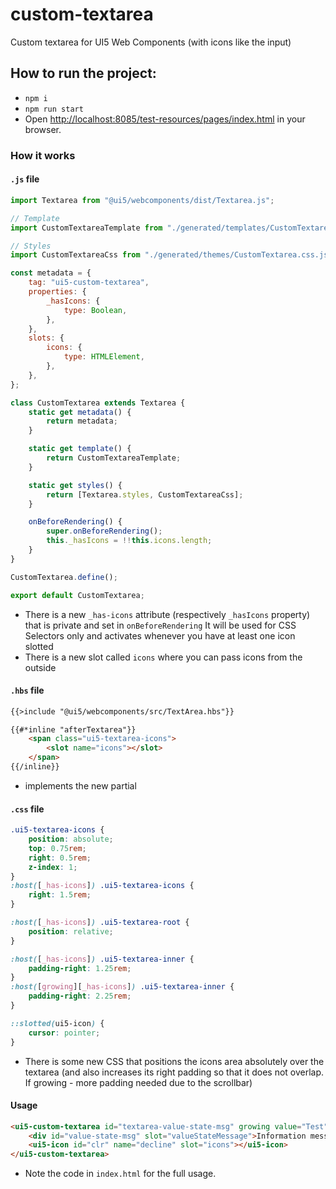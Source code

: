 # custom-textarea

Custom textarea for UI5 Web Components (with icons like the input) 


## How to run the project:
- `npm i`
- `npm run start`
- Open [http://localhost:8085/test-resources/pages/index.html](http://localhost:8085/test-resources/pages/index.html) in your browser.

### How it works

#### `.js` file

```js
import Textarea from "@ui5/webcomponents/dist/Textarea.js";

// Template
import CustomTextareaTemplate from "./generated/templates/CustomTextareaTemplate.lit.js";

// Styles
import CustomTextareaCss from "./generated/themes/CustomTextarea.css.js";

const metadata = {
	tag: "ui5-custom-textarea",
	properties: {
		_hasIcons: {
			type: Boolean,
		},
	},
	slots: {
		icons: {
			type: HTMLElement,
		},
	},
};

class CustomTextarea extends Textarea {
	static get metadata() {
		return metadata;
	}

	static get template() {
		return CustomTextareaTemplate;
	}

	static get styles() {
		return [Textarea.styles, CustomTextareaCss];
	}

	onBeforeRendering() {
		super.onBeforeRendering();
		this._hasIcons = !!this.icons.length;
	}
}

CustomTextarea.define();

export default CustomTextarea;

```

 - There is a new `_has-icons` attribute (respectively `_hasIcons` property) that is private and set in `onBeforeRendering`
 It will be used for CSS Selectors only and activates whenever you have at least one icon slotted
 - There is a new slot called `icons` where you can pass icons from the outside
 
#### `.hbs` file

```html
{{>include "@ui5/webcomponents/src/TextArea.hbs"}}

{{#*inline "afterTextarea"}}
    <span class="ui5-textarea-icons">
		<slot name="icons"></slot>
	</span>
{{/inline}}

```

- implements the new partial
 
 #### `.css` file

```css
.ui5-textarea-icons {
    position: absolute;
    top: 0.75rem;
    right: 0.5rem;
    z-index: 1;
}
:host([_has-icons]) .ui5-textarea-icons {
    right: 1.5rem;
}

:host([_has-icons]) .ui5-textarea-root {
    position: relative;
}

:host([_has-icons]) .ui5-textarea-inner {
    padding-right: 1.25rem;
}
:host([growing][_has-icons]) .ui5-textarea-inner {
    padding-right: 2.25rem;
}

::slotted(ui5-icon) {
    cursor: pointer;
}
```
 
 - There is some new CSS that positions the icons area absolutely over the textarea (and also increases its right padding
  so that it does not overlap. If growing - more padding needed due to the scrollbar)

 
#### Usage

```html
<ui5-custom-textarea id="textarea-value-state-msg" growing value="Test" value-state="Error">
	<div id="value-state-msg" slot="valueStateMessage">Information message. This is a <a href="#">Link</a>. Extra long text used as an information message. Extra long text used as an information message - 2. Extra long text used as an information message - 3.</div>
	<ui5-icon id="clr" name="decline" slot="icons"></ui5-icon>
</ui5-custom-textarea>
```

- Note the code in `index.html` for the full usage.
